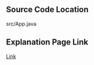 ## Source Code Location

src/App.java

## Explanation Page Link

[Link](https://lunareclipse000.wordpress.com/2024/01/09/2164/)